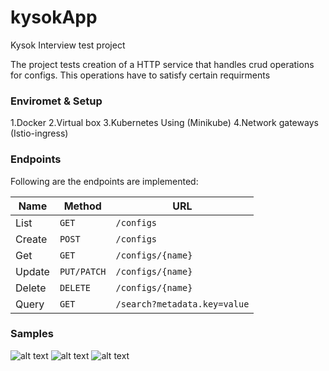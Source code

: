 # kysokApp
Kysok Interview test project

The project tests creation of a HTTP service that handles crud operations for configs.
This operations have to satisfy certain requirments



### Enviromet & Setup

 1.Docker
 2.Virtual box
 3.Kubernetes Using (Minikube)
 4.Network gateways (Istio-ingress)
 
 
 ### Endpoints
Following are the endpoints are implemented:

| Name   | Method      | URL
| ---    | ---         | ---
| List   | `GET`       | `/configs`
| Create | `POST`      | `/configs`
| Get    | `GET`       | `/configs/{name}`
| Update | `PUT/PATCH` | `/configs/{name}`
| Delete | `DELETE`    | `/configs/{name}`
| Query  | `GET`       | `/search?metadata.key=value`

### Samples
![alt text](https://github.com/erickogi/kysokApp/blob/master/image1.png?raw=true)
![alt text](https://github.com/erickogi/kysokApp/blob/master/image2.png?raw=true)
![alt text](https://github.com/erickogi/kysokApp/blob/master/image3.png?raw=true)


 
 

